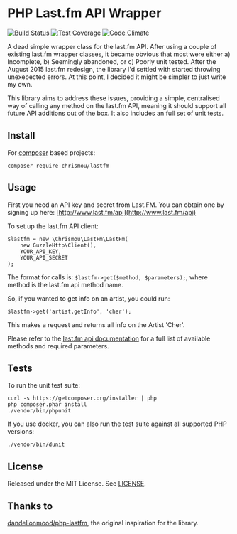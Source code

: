 # PHP Last.fm API Wrapper

[![Build Status](https://travis-ci.org/chrismou/php-lastfm-wrapper.svg?branch=master)](https://travis-ci.org/chrismou/php-lastfm-wrapper)
[![Test Coverage](https://codeclimate.com/github/chrismou/php-lastfm-wrapper/badges/coverage.svg)](https://codeclimate.com/github/chrismou/php-lastfm-wrapper/coverage)
[![Code Climate](https://codeclimate.com/github/chrismou/php-lastfm-wrapper/badges/gpa.svg)](https://codeclimate.com/github/chrismou/php-lastfm-wrapper)

A dead simple wrapper class for the last.fm API. After using a couple of existing last.fm wrapper classes, it became 
obvious that most were either a) Incomplete, b) Seemingly abandoned, or c) Poorly unit tested. After the August 2015 last.fm
redesign, the library I'd settled with started throwing unexepected errors. At this point, I decided it might be simpler 
to just write my own.

This library aims to address these issues, providing a simple, centralised way of calling any method on the last.fm API, 
meaning it should support all future API additions out of the box. It also includes an full set of unit tests.


## Install

For [composer](http://getcomposer.org) based projects:

```
composer require chrismou/lastfm
```

## Usage

First you need an API key and secret from Last.FM.  You can obtain one by signing up here: [http://www.last.fm/api](http://www.last.fm/api)

To set up the last.fm API client:

```
$lastfm = new \Chrismou\LastFm\LastFm(
    new GuzzleHttp\Client(),
    YOUR_API_KEY,
    YOUR_API_SECRET
);
```

The format for calls is: `$lastfm->get($method, $parameters);`, where method is the last.fm api method name.

So, if you wanted to get info on an artist, you could run:

```
$lastfm->get('artist.getInfo', 'cher');
```

This makes a request and returns all info on the Artist 'Cher'.

Please refer to the [last.fm api documentation](http://www.last.fm/api) for a full list of available methods and required parameters.


## Tests

To run the unit test suite:

```
curl -s https://getcomposer.org/installer | php
php composer.phar install
./vendor/bin/phpunit
```

If you use docker, you can also run the test suite against all supported PHP versions:
```
./vendor/bin/dunit
```

## License

Released under the MIT License. See [LICENSE](LICENSE.md).

## Thanks to

[dandelionmood/php-lastfm](https://github.com/dandelionmood/php-lastfm), the original inspiration for the library.
